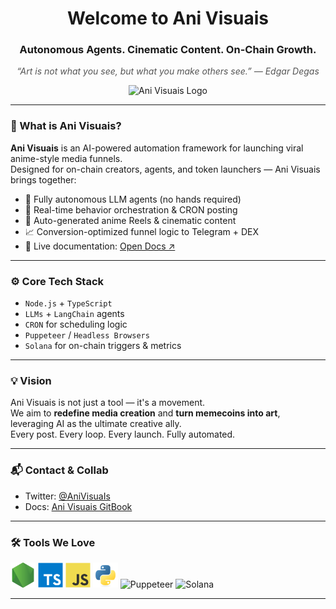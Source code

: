 <h1 align="center">Welcome to Ani Visuais</h1>
<h3 align="center">Autonomous Agents. Cinematic Content. On-Chain Growth.</h3>

<p align="center" style="font-style: italic; color: #555;">
“Art is not what you see, but what you make others see.” — Edgar Degas
</p>

<div align="center">
  <img src="https://anivisuais.gitbook.io/anivisual/~gitbook/image?url=https%3A%2F%2F1261694851-files.gitbook.io%2F%7E%2Ffiles%2Fv0%2Fb%2Fgitbook-x-prod.appspot.com%2Fo%2Fspaces%252F0NrBiipBXLvZ1q5egU42%252Fuploads%252FgiIopy380fsLthHCLOgV%252Fimage.png%3Falt%3Dmedia%26token%3D49c3133d-d15a-458f-9ef4-d8271b20b73b&width=768&dpr=4&quality=100&sign=77850984&sv=2" alt="Ani Visuais Logo" width="100"/>
</div>

---

### 🚀 What is Ani Visuais?

**Ani Visuais** is an AI-powered automation framework for launching viral anime-style media funnels.  
Designed for on-chain creators, agents, and token launchers — Ani Visuais brings together:

- 🔁 Fully autonomous LLM agents (no hands required)
- 🧠 Real-time behavior orchestration & CRON posting
- 🎥 Auto-generated anime Reels & cinematic content
- 📈 Conversion-optimized funnel logic to Telegram + DEX
- 🧾 Live documentation: [Open Docs ↗](https://anivisuais.gitbook.io/anivisual/what-is-ani-visuais)

---

### ⚙️ Core Tech Stack

- `Node.js` + `TypeScript`
- `LLMs` + `LangChain` agents
- `CRON` for scheduling logic
- `Puppeteer` / `Headless Browsers`
- `Solana` for on-chain triggers & metrics

---

### 💡 Vision

Ani Visuais is not just a tool — it's a movement.  
We aim to **redefine media creation** and **turn memecoins into art**, leveraging AI as the ultimate creative ally.  
Every post. Every loop. Every launch. Fully automated.

---

### 📬 Contact & Collab

- Twitter: [@AniVisuaIs](https://x.com/AniVisuaIs)
- Docs: [Ani Visuais GitBook](https://anivisuais.gitbook.io/anivisual/what-is-ani-visuais)

---

### 🛠️ Tools We Love

<p align="left">
  <img src="https://raw.githubusercontent.com/devicons/devicon/master/icons/nodejs/nodejs-original.svg" alt="Node.js" width="40" height="40"/>
  <img src="https://raw.githubusercontent.com/devicons/devicon/master/icons/typescript/typescript-original.svg" alt="TypeScript" width="40" height="40"/>
  <img src="https://raw.githubusercontent.com/devicons/devicon/master/icons/javascript/javascript-original.svg" alt="JavaScript" width="40" height="40"/>
  <img src="https://raw.githubusercontent.com/devicons/devicon/master/icons/python/python-original.svg" alt="Python" width="40" height="40"/>
  <img src="https://upload.wikimedia.org/wikipedia/commons/4/4e/Puppeteer_logo.png" alt="Puppeteer" width="40" height="40"/>
  <img src="https://raw.githubusercontent.com/solana-labs/solana-logo/master/logos/solanaLogoMarkDark.svg" alt="Solana" width="40" height="40"/>
</p>

---
